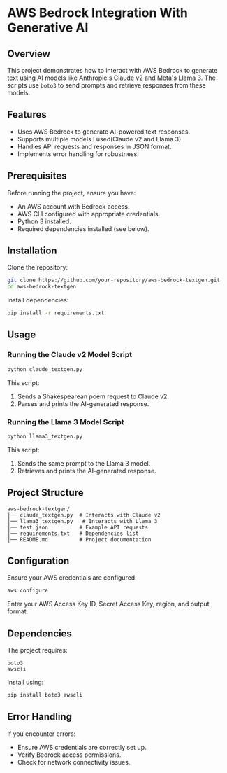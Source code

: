 # AWS Bedrock Integration With Generative AI

## Overview
This project demonstrates how to interact with AWS Bedrock to generate text using AI models like Anthropic's Claude v2 and Meta's Llama 3. The scripts use `boto3` to send prompts and retrieve responses from these models.

## Features
- Uses AWS Bedrock to generate AI-powered text responses.
- Supports multiple models I used(Claude v2 and Llama 3).
- Handles API requests and responses in JSON format.
- Implements error handling for robustness.

## Prerequisites
Before running the project, ensure you have:
- An AWS account with Bedrock access.
- AWS CLI configured with appropriate credentials.
- Python 3 installed.
- Required dependencies installed (see below).

## Installation
Clone the repository:
```bash
git clone https://github.com/your-repository/aws-bedrock-textgen.git
cd aws-bedrock-textgen
```

Install dependencies:
```bash
pip install -r requirements.txt
```

## Usage
### Running the Claude v2 Model Script
```bash
python claude_textgen.py
```
This script:
1. Sends a Shakespearean poem request to Claude v2.
2. Parses and prints the AI-generated response.

### Running the Llama 3 Model Script
```bash
python llama3_textgen.py
```
This script:
1. Sends the same prompt to the Llama 3 model.
2. Retrieves and prints the AI-generated response.

## Project Structure
```
aws-bedrock-textgen/
│── claude_textgen.py  # Interacts with Claude v2
│── llama3_textgen.py   # Interacts with Llama 3
│── test.json          # Example API requests
│── requirements.txt   # Dependencies list
│── README.md          # Project documentation
```

## Configuration
Ensure your AWS credentials are configured:
```bash
aws configure
```
Enter your AWS Access Key ID, Secret Access Key, region, and output format.

## Dependencies
The project requires:
```
boto3
awscli
```
Install using:
```bash
pip install boto3 awscli
```

## Error Handling
If you encounter errors:
- Ensure AWS credentials are correctly set up.
- Verify Bedrock access permissions.
- Check for network connectivity issues.

